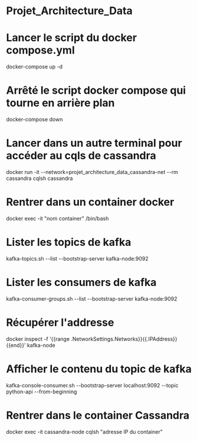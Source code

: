 # Projet_Architecture_Data

# Lancer le script du docker compose.yml
docker-compose up -d

# Arrêté le script docker compose qui tourne en arrière plan
docker-compose down

# Lancer dans un autre terminal pour accéder au cqls de cassandra
docker run -it --network=projet_architecture_data_cassandra-net --rm cassandra cqlsh cassandra

# Rentrer dans un container docker
docker exec -it "nom container" /bin/bash

# Lister les topics de kafka
kafka-topics.sh --list --bootstrap-server kafka-node:9092

# Lister les consumers de kafka
kafka-consumer-groups.sh --list --bootstrap-server kafka-node:9092

# Récupérer l'addresse
docker inspect -f '{{range .NetworkSettings.Networks}}{{.IPAddress}}{{end}}' kafka-node

# Afficher le contenu du topic de kafka
kafka-console-consumer.sh --bootstrap-server localhost:9092 --topic python-api --from-beginning

# Rentrer dans le container Cassandra
docker exec -it cassandra-node cqlsh "adresse IP du container"